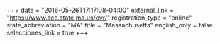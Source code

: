 +++
date = "2016-05-26T17:17:08-04:00"
external_link = "https://www.sec.state.ma.us/ovr/"
registration_type = "online"
state_abbreviation = "MA"
title = "Massachusetts"
english_only = false 
selecciones_link = true
+++
